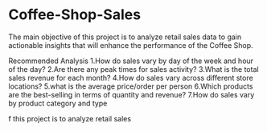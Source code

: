 # Coffee-Shop-Sales

The main objective of this project is to analyze retail sales data to gain actionable insights that will enhance the performance of the Coffee Shop.

Recommended Analysis
1.How do sales vary by day of the week and hour of the day?
2.Are there any peak times for sales activity?
3.What is the total sales revenue for each month?
4.How do sales vary across different store locations?
5.what is the average price/order per person
6.Which products are the best-selling in terms of quantity and revenue?
7.How do sales vary by product category and type


f this project is to analyze retail sales 
